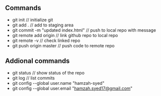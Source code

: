 ## Commands
- git init // initialize git
- git add . // add to staging area
- git commit -m "updated index.html" // push to  local repo with message
- git remote add origin <url> // link github repo to local repo
- git remote -v // check linked repo
- git push origin master // push code to remote repo


## Addional commands
- git status // show status of the repo
- git log // list commits
- git config --global user.name "hamzah-syed"
- git config --global user.email "hamzah.syed17@gmail.com"
